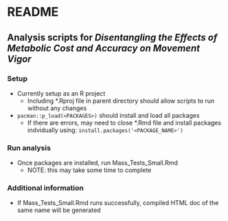 # README
## Analysis scripts for *Disentangling the Effects of Metabolic Cost and Accuracy on Movement Vigor*

### Setup
+ Currently setup as an R project
  + Including \*.Rproj file in parent directory should allow scripts to run without any changes
+ `pacman::p_load(<PACKAGES>)` should install and load all packages
  + If there are errors, may need to close \*.Rmd file and install packages indvidually using: `install.packages('<PACKAGE_NAME>')`

### Run analysis
+ Once packages are installed, run Mass_Tests_Small.Rmd 
  + NOTE: this may take some time to complete   

### Additional information
+ If Mass_Tests_Small.Rmd runs successfully, compiled HTML doc of the same name will be generated
